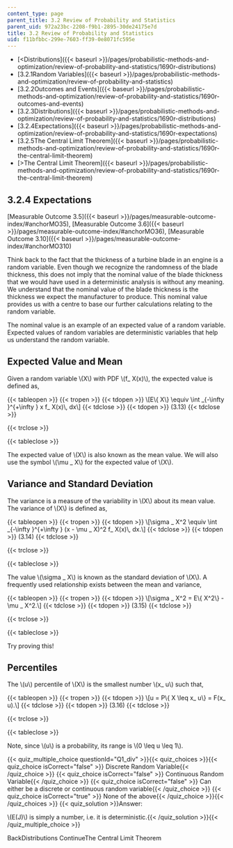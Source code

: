 ```yaml
---
content_type: page
parent_title: 3.2 Review of Probability and Statistics
parent_uid: 972a23bc-2208-f9b1-2895-30de24175e7d
title: 3.2 Review of Probability and Statistics
uid: f11bfbbc-299e-7603-ff39-0e8071fc595e
---
```


*   [<Distributions]({{< baseurl >}}/pages/probabilistic-methods-and-optimization/review-of-probability-and-statistics/1690r-distributions)
*   [3.2.1Random Variables]({{< baseurl >}}/pages/probabilistic-methods-and-optimization/review-of-probability-and-statistics)
*   [3.2.2Outcomes and Events]({{< baseurl >}}/pages/probabilistic-methods-and-optimization/review-of-probability-and-statistics/1690r-outcomes-and-events)
*   [3.2.3Distributions]({{< baseurl >}}/pages/probabilistic-methods-and-optimization/review-of-probability-and-statistics/1690r-distributions)
*   [3.2.4Expectations]({{< baseurl >}}/pages/probabilistic-methods-and-optimization/review-of-probability-and-statistics/1690r-expectations)
*   [3.2.5The Central Limit Theorem]({{< baseurl >}}/pages/probabilistic-methods-and-optimization/review-of-probability-and-statistics/1690r-the-central-limit-theorem)
*   [\>The Central Limit Theorem]({{< baseurl >}}/pages/probabilistic-methods-and-optimization/review-of-probability-and-statistics/1690r-the-central-limit-theorem)

3.2.4 Expectations
------------------

[Measurable Outcome 3.5]({{< baseurl >}}/pages/measurable-outcome-index/#anchorMO35), [Measurable Outcome 3.6]({{< baseurl >}}/pages/measurable-outcome-index/#anchorMO36), [Measurable Outcome 3.10]({{< baseurl >}}/pages/measurable-outcome-index/#anchorMO310)

Think back to the fact that the thickness of a turbine blade in an engine is a random variable. Even though we recognize the randomness of the blade thickness, this does not imply that the nominal value of the blade thickness that we would have used in a deterministic analysis is without any meaning. We understand that the nominal value of the blade thickness is the thickness we expect the manufacturer to produce. This nominal value provides us with a centre to base our further calculations relating to the random variable.

The nominal value is an example of an expected value of a random variable. Expected values of random variables are deterministic variables that help us understand the random variable.

Expected Value and Mean
-----------------------

Given a random variable \\(X\\) with PDF \\(f\_ X(x)\\), the expected value is defined as,

{{< tableopen >}}
{{< tropen >}}
{{< tdopen >}}
\\\[E\\{ X\\} \\equiv \\int \_{-\\infty }^{+\\infty } x f\_ X(x)\\, dx\\\]
{{< tdclose >}}
{{< tdopen >}}
(3.13)
{{< tdclose >}}

{{< trclose >}}

{{< tableclose >}}

The expected value of \\(X\\) is also known as the mean value. We will also use the symbol \\(\\mu \_ X\\) for the expected value of \\(X\\).

Variance and Standard Deviation
-------------------------------

The variance is a measure of the variability in \\(X\\) about its mean value. The variance of \\(X\\) is defined as,

{{< tableopen >}}
{{< tropen >}}
{{< tdopen >}}
\\\[\\sigma \_ X^2 \\equiv \\int \_{-\\infty }^{+\\infty } (x - \\mu \_ X)^2 f\_ X(x)\\, dx.\\\]
{{< tdclose >}}
{{< tdopen >}}
(3.14)
{{< tdclose >}}

{{< trclose >}}

{{< tableclose >}}

The value \\(\\sigma \_ X\\) is known as the standard deviation of \\(X\\). A frequently used relationship exists between the mean and variance,

{{< tableopen >}}
{{< tropen >}}
{{< tdopen >}}
\\\[\\sigma \_ X^2 = E\\{ X^2\\} - \\mu \_ X^2.\\\]
{{< tdclose >}}
{{< tdopen >}}
(3.15)
{{< tdclose >}}

{{< trclose >}}

{{< tableclose >}}

Try proving this!

Percentiles
-----------

The \\(u\\) percentile of \\(X\\) is the smallest number \\(x\_ u\\) such that,

{{< tableopen >}}
{{< tropen >}}
{{< tdopen >}}
\\\[u = P\\{ X \\leq x\_ u\\} = F(x\_ u).\\\]
{{< tdclose >}}
{{< tdopen >}}
(3.16)
{{< tdclose >}}

{{< trclose >}}

{{< tableclose >}}

Note, since \\(u\\) is a probability, its range is \\(0 \\leq u \\leq 1\\).

{{< quiz_multiple_choice questionId="Q1_div" >}}{{< quiz_choices >}}{{< quiz_choice isCorrect="false" >}} Discrete Random Variable{{< /quiz_choice >}}
{{< quiz_choice isCorrect="false" >}} Continuous Random Variable{{< /quiz_choice >}}
{{< quiz_choice isCorrect="false" >}} Can either be a discrete or continuous random variable{{< /quiz_choice >}}
{{< quiz_choice isCorrect="true" >}} None of the above{{< /quiz_choice >}}{{< /quiz_choices >}}
{{< quiz_solution >}}Answer:

\\(E(J)\\) is simply a number, i.e. it is deterministic.{{< /quiz_solution >}}{{< /quiz_multiple_choice >}}

BackDistributions ContinueThe Central Limit Theorem